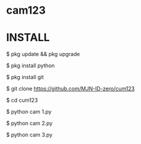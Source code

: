 # cam123
# INSTALL
 
$ pkg update && pkg upgrade

$ pkg install python

$ pkg install git 

$ git clone https://github.com/MJN-ID-zero/cum123

$ cd cum123

$ python cam 1.py 
         
$ python cam 2.py

$ python cam 3.py
